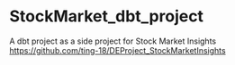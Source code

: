 # StockMarket_dbt_project

A dbt project as a side project for Stock Market Insights
https://github.com/ting-18/DEProject_StockMarketInsights
